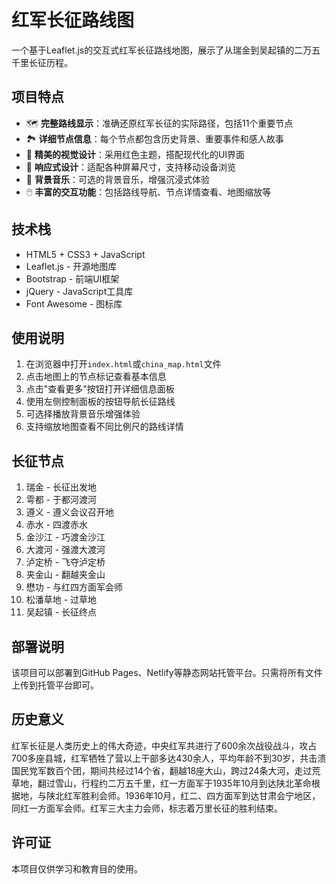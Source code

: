 # 红军长征路线图

一个基于Leaflet.js的交互式红军长征路线地图，展示了从瑞金到吴起镇的二万五千里长征历程。

## 项目特点

- 🗺️ **完整路线显示**：准确还原红军长征的实际路径，包括11个重要节点
- 🏞️ **详细节点信息**：每个节点都包含历史背景、重要事件和感人故事
- 🎨 **精美的视觉设计**：采用红色主题，搭配现代化的UI界面
- 📱 **响应式设计**：适配各种屏幕尺寸，支持移动设备浏览
- 🎵 **背景音乐**：可选的背景音乐，增强沉浸式体验
- 🖱️ **丰富的交互功能**：包括路线导航、节点详情查看、地图缩放等

## 技术栈

- HTML5 + CSS3 + JavaScript
- Leaflet.js - 开源地图库
- Bootstrap - 前端UI框架
- jQuery - JavaScript工具库
- Font Awesome - 图标库

## 使用说明

1. 在浏览器中打开`index.html`或`china_map.html`文件
2. 点击地图上的节点标记查看基本信息
3. 点击"查看更多"按钮打开详细信息面板
4. 使用左侧控制面板的按钮导航长征路线
5. 可选择播放背景音乐增强体验
6. 支持缩放地图查看不同比例尺的路线详情

## 长征节点

1. 瑞金 - 长征出发地
2. 雩都 - 于都河渡河
3. 遵义 - 遵义会议召开地
4. 赤水 - 四渡赤水
5. 金沙江 - 巧渡金沙江
6. 大渡河 - 强渡大渡河
7. 泸定桥 - 飞夺泸定桥
8. 夹金山 - 翻越夹金山
9. 懋功 - 与红四方面军会师
10. 松潘草地 - 过草地
11. 吴起镇 - 长征终点

## 部署说明

该项目可以部署到GitHub Pages、Netlify等静态网站托管平台。只需将所有文件上传到托管平台即可。

## 历史意义

红军长征是人类历史上的伟大奇迹，中央红军共进行了600余次战役战斗，攻占700多座县城，红军牺牲了营以上干部多达430余人，平均年龄不到30岁，共击溃国民党军数百个团，期间共经过14个省，翻越18座大山，跨过24条大河，走过荒草地，翻过雪山，行程约二万五千里，红一方面军于1935年10月到达陕北革命根据地，与陕北红军胜利会师。1936年10月，红二、四方面军到达甘肃会宁地区，同红一方面军会师。红军三大主力会师，标志着万里长征的胜利结束。

## 许可证

本项目仅供学习和教育目的使用。